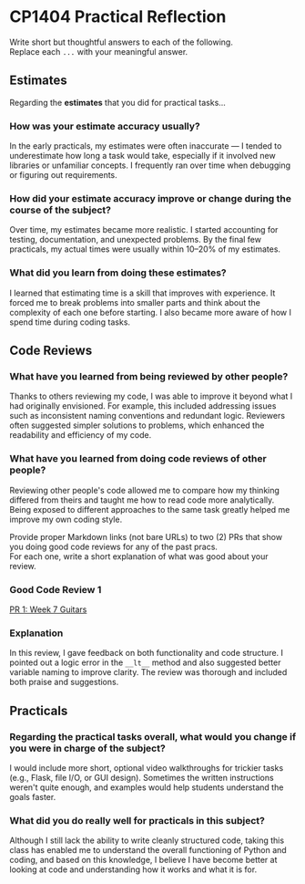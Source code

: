 # CP1404 Practical Reflection

Write short but thoughtful answers to each of the following.  
Replace each `...` with your meaningful answer.

## Estimates

Regarding the **estimates** that you did for practical tasks...

### How was your estimate accuracy usually?

In the early practicals, my estimates were often inaccurate — I tended to underestimate how long a task 
would take, especially if it involved new libraries or unfamiliar concepts. I frequently ran over time 
when debugging or figuring out requirements.


### How did your estimate accuracy improve or change during the course of the subject?

Over time, my estimates became more realistic. I started accounting for testing, documentation, and unexpected
problems. By the final few practicals, my actual times were usually within 10–20% of my estimates.

### What did you learn from doing these estimates?

I learned that estimating time is a skill that improves with experience. It forced me to break problems 
into smaller parts and think about the complexity of each one before starting. I also became more aware of 
how I spend time during coding tasks.

## Code Reviews

### What have you learned from being reviewed by other people?

Thanks to others reviewing my code, I was able to improve it beyond what I had originally envisioned. 
For example, this included addressing issues such as inconsistent naming conventions and redundant logic. 
Reviewers often suggested simpler solutions to problems, which enhanced the readability and efficiency of 
my code.

### What have you learned from doing code reviews of other people?

Reviewing other people's code allowed me to compare how my thinking differed from theirs and taught me 
how to read code more analytically. Being exposed to different approaches to the same task greatly helped 
me improve my own coding style.

Provide proper Markdown links (not bare URLs) to two (2) PRs that show you doing good code reviews for any of the past
pracs.  
For each one, write a short explanation of what was good about your review.

### Good Code Review 1

[PR 1: Week 7 Guitars](https://github.com/kyumin7697/cp1404practicals/pull/4)

### Explanation

In this review, I gave feedback on both functionality and code structure. I pointed out a logic error 
in the `__lt__` method and also suggested better variable naming to improve clarity. The review was thorough
and included both praise and suggestions.


## Practicals

### Regarding the **practical tasks** overall, what would you change if you were in charge of the subject?

I would include more short, optional video walkthroughs for trickier tasks (e.g., Flask, file I/O, or GUI design). 
Sometimes the written instructions weren't quite enough, and examples would help students understand 
the goals faster.

### What did you do really well for practicals in this subject?

Although I still lack the ability to write cleanly structured code, taking this class has enabled me 
to understand the overall functioning of Python and coding, and based on this knowledge, I believe 
I have become better at looking at code and understanding how it works and what it is for.